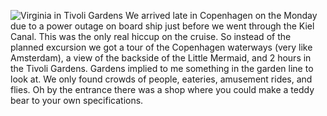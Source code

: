 ![Virginia in Tivoli Gardens](tivoli_ginny.JPG)
We arrived late in Copenhagen on the Monday due to a power outage on
board ship just before we went through the Kiel Canal. This was the only
real hiccup on the cruise. So instead of the planned excursion we got a
tour of the Copenhagen waterways (very like Amsterdam), a view of the
backside of the Little Mermaid, and 2 hours in the Tivoli Gardens.
Gardens implied to me something in the garden line to look at. We only
found crowds of people, eateries, amusement rides, and flies. Oh by the
entrance there was a shop where you could make a teddy bear to your own
specifications.
